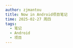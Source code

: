 ```yaml
---
author: zjmantou
title: Now in Android项目笔记
time: 2025-02-27 周四
tags:
  - 笔记
  - Android
  - 项目
---
```

